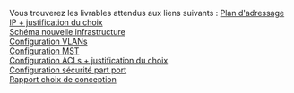 Vous trouverez les livrables attendus aux liens suivants :
[Plan d'adressage IP + justification du choix](./Configuration_des_ACLs.mds)  
[Schéma nouvelle infrastructure]()  
[Configuration VLANs]()  
[Configuration MST]()  
[Configuration ACLs + justification du choix]()  
[Configuration sécurité part port]()  
[Rapport choix de conception]()  
